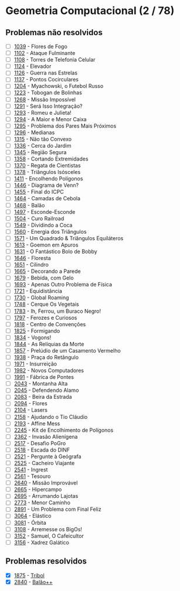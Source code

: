 # Geometria Computacional (2 / 78)

## Problemas não resolvidos
  - [ ]  [1039](https://www.urionlinejudge.com.br/judge/pt/problems/view/1039) - Flores de Fogo
  - [ ]  [1102](https://www.urionlinejudge.com.br/judge/pt/problems/view/1102) - Ataque Fulminante
  - [ ]  [1108](https://www.urionlinejudge.com.br/judge/pt/problems/view/1108) - Torres de Telefonia Celular
  - [ ]  [1124](https://www.urionlinejudge.com.br/judge/pt/problems/view/1124) - Elevador
  - [ ]  [1126](https://www.urionlinejudge.com.br/judge/pt/problems/view/1126) - Guerra nas Estrelas
  - [ ]  [1137](https://www.urionlinejudge.com.br/judge/pt/problems/view/1137) - Pontos Cocirculares
  - [ ]  [1204](https://www.urionlinejudge.com.br/judge/pt/problems/view/1204) - Myachowski, o Futebol Russo
  - [ ]  [1223](https://www.urionlinejudge.com.br/judge/pt/problems/view/1223) - Tobogan de Bolinhas
  - [ ]  [1268](https://www.urionlinejudge.com.br/judge/pt/problems/view/1268) - Missão Impossível
  - [ ]  [1291](https://www.urionlinejudge.com.br/judge/pt/problems/view/1291) - Será Isso Integração?
  - [ ]  [1293](https://www.urionlinejudge.com.br/judge/pt/problems/view/1293) - Romeu e Julieta!
  - [ ]  [1294](https://www.urionlinejudge.com.br/judge/pt/problems/view/1294) - A Maior e Menor Caixa
  - [ ]  [1295](https://www.urionlinejudge.com.br/judge/pt/problems/view/1295) - Problema dos Pares Mais Próximos
  - [ ]  [1296](https://www.urionlinejudge.com.br/judge/pt/problems/view/1296) - Medianas
  - [ ]  [1315](https://www.urionlinejudge.com.br/judge/pt/problems/view/1315) - Não tão Convexo
  - [ ]  [1336](https://www.urionlinejudge.com.br/judge/pt/problems/view/1336) - Cerca do Jardim
  - [ ]  [1345](https://www.urionlinejudge.com.br/judge/pt/problems/view/1345) - Região Segura
  - [ ]  [1358](https://www.urionlinejudge.com.br/judge/pt/problems/view/1358) - Cortando Extremidades
  - [ ]  [1370](https://www.urionlinejudge.com.br/judge/pt/problems/view/1370) - Regata de Cientistas
  - [ ]  [1378](https://www.urionlinejudge.com.br/judge/pt/problems/view/1378) - Triângulos Isósceles
  - [ ]  [1411](https://www.urionlinejudge.com.br/judge/pt/problems/view/1411) - Encolhendo Polígonos
  - [ ]  [1446](https://www.urionlinejudge.com.br/judge/pt/problems/view/1446) - Diagrama de Venn?
  - [ ]  [1455](https://www.urionlinejudge.com.br/judge/pt/problems/view/1455) - Final do ICPC
  - [ ]  [1464](https://www.urionlinejudge.com.br/judge/pt/problems/view/1464) - Camadas de Cebola
  - [ ]  [1468](https://www.urionlinejudge.com.br/judge/pt/problems/view/1468) - Balão
  - [ ]  [1497](https://www.urionlinejudge.com.br/judge/pt/problems/view/1497) - Esconde-Esconde
  - [ ]  [1504](https://www.urionlinejudge.com.br/judge/pt/problems/view/1504) - Curo Railroad
  - [ ]  [1549](https://www.urionlinejudge.com.br/judge/pt/problems/view/1549) - Dividindo a Coca
  - [ ]  [1560](https://www.urionlinejudge.com.br/judge/pt/problems/view/1560) - Energia dos Triângulos
  - [ ]  [1571](https://www.urionlinejudge.com.br/judge/pt/problems/view/1571) - Um Quadrado &amp; Triângulos Equiláteros
  - [ ]  [1613](https://www.urionlinejudge.com.br/judge/pt/problems/view/1613) - Goemon em Apuros
  - [ ]  [1631](https://www.urionlinejudge.com.br/judge/pt/problems/view/1631) - O Fantástico Bolo de Bobby
  - [ ]  [1646](https://www.urionlinejudge.com.br/judge/pt/problems/view/1646) - Floresta
  - [ ]  [1651](https://www.urionlinejudge.com.br/judge/pt/problems/view/1651) - Cilindro
  - [ ]  [1665](https://www.urionlinejudge.com.br/judge/pt/problems/view/1665) - Decorando a Parede
  - [ ]  [1679](https://www.urionlinejudge.com.br/judge/pt/problems/view/1679) - Bebida, com Gelo
  - [ ]  [1693](https://www.urionlinejudge.com.br/judge/pt/problems/view/1693) - Apenas Outro Problema de Física
  - [ ]  [1721](https://www.urionlinejudge.com.br/judge/pt/problems/view/1721) - Equidistância
  - [ ]  [1730](https://www.urionlinejudge.com.br/judge/pt/problems/view/1730) - Global Roaming
  - [ ]  [1748](https://www.urionlinejudge.com.br/judge/pt/problems/view/1748) - Cerque Os Vegetais
  - [ ]  [1783](https://www.urionlinejudge.com.br/judge/pt/problems/view/1783) - Ih, Ferrou, um Buraco Negro!
  - [ ]  [1797](https://www.urionlinejudge.com.br/judge/pt/problems/view/1797) - Ferozes e Curiosos
  - [ ]  [1818](https://www.urionlinejudge.com.br/judge/pt/problems/view/1818) - Centro de Convenções
  - [ ]  [1825](https://www.urionlinejudge.com.br/judge/pt/problems/view/1825) - Formigando
  - [ ]  [1834](https://www.urionlinejudge.com.br/judge/pt/problems/view/1834) - Vogons!
  - [ ]  [1844](https://www.urionlinejudge.com.br/judge/pt/problems/view/1844) - As Relíquias da Morte
  - [ ]  [1857](https://www.urionlinejudge.com.br/judge/pt/problems/view/1857) - Prelúdio de um Casamento Vermelho
  - [ ]  [1938](https://www.urionlinejudge.com.br/judge/pt/problems/view/1938) - Praça do Retângulo
  - [ ]  [1971](https://www.urionlinejudge.com.br/judge/pt/problems/view/1971) - Insurreição
  - [ ]  [1982](https://www.urionlinejudge.com.br/judge/pt/problems/view/1982) - Novos Computadores
  - [ ]  [1991](https://www.urionlinejudge.com.br/judge/pt/problems/view/1991) - Fábrica de Pontes
  - [ ]  [2043](https://www.urionlinejudge.com.br/judge/pt/problems/view/2043) - Montanha Alta
  - [ ]  [2045](https://www.urionlinejudge.com.br/judge/pt/problems/view/2045) - Defendendo Alamo
  - [ ]  [2083](https://www.urionlinejudge.com.br/judge/pt/problems/view/2083) - Beira da Estrada
  - [ ]  [2094](https://www.urionlinejudge.com.br/judge/pt/problems/view/2094) - Flores
  - [ ]  [2104](https://www.urionlinejudge.com.br/judge/pt/problems/view/2104) - Lasers
  - [ ]  [2158](https://www.urionlinejudge.com.br/judge/pt/problems/view/2158) - Ajudando o Tio Cláudio
  - [ ]  [2193](https://www.urionlinejudge.com.br/judge/pt/problems/view/2193) - Affine Mess
  - [ ]  [2245](https://www.urionlinejudge.com.br/judge/pt/problems/view/2245) - Kit de Encolhimento de Polígonos
  - [ ]  [2362](https://www.urionlinejudge.com.br/judge/pt/problems/view/2362) - Invasão Alienígena
  - [ ]  [2517](https://www.urionlinejudge.com.br/judge/pt/problems/view/2517) - Desafio PoGro
  - [ ]  [2518](https://www.urionlinejudge.com.br/judge/pt/problems/view/2518) - Escada do DINF
  - [ ]  [2521](https://www.urionlinejudge.com.br/judge/pt/problems/view/2521) - Pergunte à Geógrafa
  - [ ]  [2525](https://www.urionlinejudge.com.br/judge/pt/problems/view/2525) - Cacheiro Viajante
  - [ ]  [2541](https://www.urionlinejudge.com.br/judge/pt/problems/view/2541) - Ingrest
  - [ ]  [2561](https://www.urionlinejudge.com.br/judge/pt/problems/view/2561) - Tesouro
  - [ ]  [2640](https://www.urionlinejudge.com.br/judge/pt/problems/view/2640) - Missão Improvável
  - [ ]  [2665](https://www.urionlinejudge.com.br/judge/pt/problems/view/2665) - Hipercampo
  - [ ]  [2695](https://www.urionlinejudge.com.br/judge/pt/problems/view/2695) - Arrumando Lajotas
  - [ ]  [2773](https://www.urionlinejudge.com.br/judge/pt/problems/view/2773) - Menor Caminho
  - [ ]  [2891](https://www.urionlinejudge.com.br/judge/pt/problems/view/2891) - Um Problema com Final Feliz
  - [ ]  [3064](https://www.urionlinejudge.com.br/judge/pt/problems/view/3064) - Elástico
  - [ ]  [3081](https://www.urionlinejudge.com.br/judge/pt/problems/view/3081) - Órbita
  - [ ]  [3108](https://www.urionlinejudge.com.br/judge/pt/problems/view/3108) - Arremesse os BigOs!
  - [ ]  [3152](https://www.urionlinejudge.com.br/judge/pt/problems/view/3152) - Samuel, O Cafeicultor
  - [ ]  [3156](https://www.urionlinejudge.com.br/judge/pt/problems/view/3156) - Xadrez Galático
## Problemas resolvidos
  - [x]  [1875](https://www.urionlinejudge.com.br/judge/pt/problems/view/1875) - [Tribol](https://github.com/potigol/uoj-potigol/blob/master/src/1800/1875.poti)
  - [x]  [2840](https://www.urionlinejudge.com.br/judge/pt/problems/view/2840) - [Balão++](https://github.com/potigol/uoj-potigol/blob/master/src/2800/2840.poti)